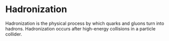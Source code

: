 # Hadronization

Hadronization is the physical process by which quarks and gluons turn into hadrons. Hadronization occurs after high-energy collisions in a particle collider.

